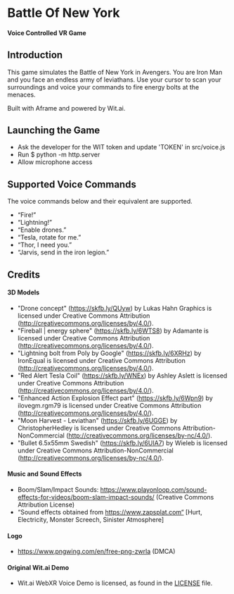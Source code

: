 ﻿# Battle Of New York
#### Voice Controlled VR Game

## Introduction

This game simulates the Battle of New York in Avengers. You are Iron Man and you face an endless army of leviathans. Use your cursor to scan your surroundings and voice your commands to fire energy bolts at the menaces.

Built with Aframe and powered by Wit.ai.

## Launching the Game

*   Ask the developer for the WIT token and update 'TOKEN' in src/voice.js
*   Run $ python -m http.server
*   Allow microphone access

## Supported Voice Commands

The voice commands below and their equivalent are supported. 

*   “Fire!”
*   “Lightning!”
*   “Enable drones.”
*   “Tesla, rotate for me.”
*   “Thor, I need you.”
*   “Jarvis, send in the iron legion.”

## Credits

#### 3D Models
- "Drone concept" (https://skfb.ly/QUyw) by Lukas Hahn Graphics is licensed under Creative Commons Attribution (http://creativecommons.org/licenses/by/4.0/).
- "Fireball | energy sphere" (https://skfb.ly/6WTS8) by Adamante is licensed under Creative Commons Attribution (http://creativecommons.org/licenses/by/4.0/).
- "Lightning bolt from Poly by Google" (https://skfb.ly/6XRHz) by IronEqual is licensed under Creative Commons Attribution (http://creativecommons.org/licenses/by/4.0/).
- "Red Alert Tesla Coil" (https://skfb.ly/WNEx) by Ashley Aslett is licensed under Creative Commons Attribution (http://creativecommons.org/licenses/by/4.0/).
- "Enhanced Action Explosion Effect part" (https://skfb.ly/6Wpn9) by ilovegm.rgm79 is licensed under Creative Commons Attribution (http://creativecommons.org/licenses/by/4.0/).
- "Moon Harvest - Leviathan" (https://skfb.ly/6UGGE) by ChristopherHedley is licensed under Creative Commons Attribution-NonCommercial (http://creativecommons.org/licenses/by-nc/4.0/).
- "Bullet 6.5x55mm Swedish" (https://skfb.ly/6UIA7) by Wieleb is licensed under Creative Commons Attribution-NonCommercial (http://creativecommons.org/licenses/by-nc/4.0/).


#### Music and Sound Effects
- Boom/Slam/Impact Sounds: https://www.playonloop.com/sound-effects-for-videos/boom-slam-impact-sounds/ (Creative Commons Attribution License)
- “Sound effects obtained from https://www.zapsplat.com“ [Hurt, Electricity, Monster Screech, Sinister Atmosphere]

#### Logo
- https://www.pngwing.com/en/free-png-zwrla (DMCA)

#### Original Wit.ai Demo
- Wit.ai WebXR Voice Demo is licensed, as found in the [LICENSE](LICENSE) file.
